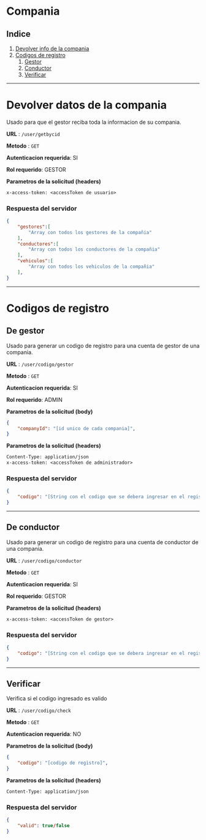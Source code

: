 # **Compania**
## **Indice**
1. [Devolver info de la compania](#Devolver-datos-de-la-compania)
2. [Codigos de registro](#codigos-de-registro)
   1. [Gestor](#de-gestor)
   2. [Conductor](#de-conductor)
   3. [Verificar](#verificar)

---
# Devolver datos de la compania
Usado para que el gestor reciba toda la informacion de su compania.

**URL** : `/user/getbycid`

**Metodo** : `GET`

**Autenticacion requerida**: SI

**Rol requerido**: GESTOR


**Parametros de la solicitud (headers)**

```txt
x-access-token: <accessToken de usuario>
```

### Respuesta del servidor

```json
{
    "gestores":[
        "Array con todos los gestores de la compañia"
    ],
    "conductores":[
        "Array con todos los conductores de la compañia"
    ],
    "vehiculos":[
        "Array con todos los vehiculos de la compañia"
    ],
}
```
---
# Codigos de registro
## De gestor
Usado para generar un codigo de registro para una cuenta de gestor de una compania.

**URL** : `/user/codigo/gestor`

**Metodo** : `GET`

**Autenticacion requerida**: SI

**Rol requerido**: ADMIN

**Parametros de la solicitud (body)**

```json
{
    "companyId": "[id unico de cada compania]",
}
```

**Parametros de la solicitud (headers)**

```txt
Content-Type: application/json
x-access-token: <accessToken de administrador>
```

### Respuesta del servidor

```json
{
    "codigo": "[String con el codigo que se debera ingresar en el registro]"
}
```
---
## De conductor
Usado para generar un codigo de registro para una cuenta de conductor de una compania.

**URL** : `/user/codigo/conductor`

**Metodo** : `GET`

**Autenticacion requerida**: SI

**Rol requerido**: GESTOR

**Parametros de la solicitud (headers)**

```txt
x-access-token: <accessToken de gestor>
```

### Respuesta del servidor

```json
{
    "codigo": "[String con el codigo que se debera ingresar en el registro]"
}
```
---
## Verificar
Verifica si el codigo ingresado es valido

**URL** : `/user/codigo/check`

**Metodo** : `GET`

**Autenticacion requerida**: NO

**Parametros de la solicitud (body)**

```json
{
    "codigo": "[codigo de registro]",
}
```

**Parametros de la solicitud (headers)**

```txt
Content-Type: application/json
```

### Respuesta del servidor

```json
{
    "valid": true/false
}
```